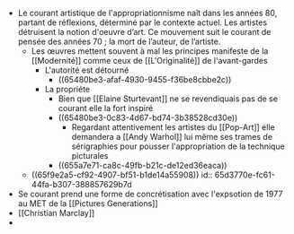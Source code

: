 - Le courant artistique de l'appropriationnisme naît dans les années 80, partant de réflexions, déterminé par le contexte actuel. Les artistes détruisent la notion d'oeuvre d’art. Ce mouvement suit le courant de pensée des années 70 ; la mort de l’auteur, de l’artiste.
	- Les œuvres mettent souvent à mal les principes manifeste de la [[Modernité]] comme ceux de [[L'Originalité]] de l'avant-gardes
		- L'autorité est détourné
			- ((65480be3-afaf-4930-9455-f36be8cbbe2c))
		- La propriéte
			- Bien que [[Elaine Sturtevant]] ne se revendiquais pas de se courant elle la fort inspiré
			- ((65480be3-0c83-4d67-bd74-3b38528cd30e))
				- Regardant attentivement les artistes du [[Pop-Art]] elle demandera a [[Andy Warhol]] lui même ses trames de sérigraphies pour pousser l'appropriation de la technique picturales
			- ((655a7e71-ca8c-49fb-b21c-de12ed36eaca))
	- ((65f9e2a5-cf92-4907-bf51-b1de14a55908))
	  id:: 65d3770e-fc61-44fa-b307-388857629b7d
- Se courant prend une forme de concrétisation avec l'expsotion de 1977 au MET de la [[Pictures Generations]]
- [[Christian Marclay]]
-